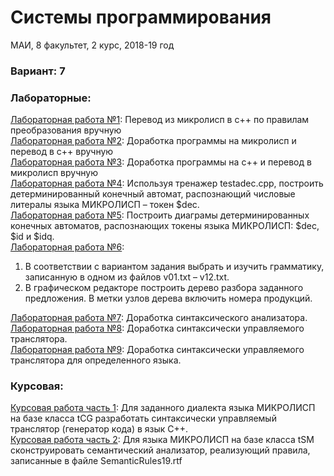 # Системы программирования

МАИ, 8 факультет, 2 курс, 2018-19 год

### Вариант: 7


### Лабораторные:
[Лабораторная работа №1](labs/lab01): Перевод из микролисп в c++ по правилам преобразования вручную  
[Лабораторная работа №2](labs/lab02): Доработка программы на микролисп и перевод в c++ вручную  
[Лабораторная работа №3](labs/lab03): Доработка программы на c++ и перевод в микролисп вручную  
[Лабораторная работа №4](labs/lab04): Используя тренажер testadec.cpp, построить детерминированный конечный автомат, распознающий числовые литералы языка МИКРОЛИСП – токен $dec.  
[Лабораторная работа №5](labs/lab05): Построить диаграмы детерминированных конечных автоматов, распознающих токены языка МИКРОЛИСП: $dec, $id и $idq.  
[Лабораторная работа №6](labs/lab06):
1. В соответствии с вариантом задания выбрать и изучить грамматику, записанную в одном из файлов v01.txt – v12.txt.  
2. В графическом редакторе построить дерево разбора заданного предложения. В метки узлов дерева включить номера продукций.  

[Лабораторная работа №7](labs/lab07): Доработка синтаксического анализатора.  
[Лабораторная работа №8](labs/lab08): Доработка синтаксически управляемого транслятора.  
[Лабораторная работа №9](labs/lab09): Доработка синтаксически управляемого транслятора для определенного языка.  

### Курсовая:
[Курсовая работа часть 1](kp/curs1): Для заданного диалекта языка МИКРОЛИСП на базе класса tCG разработать синтаксически управляемый транслятор (генератор кода) в язык С++.  
[Курсовая работа часть 2](kp/curs2): Для языка МИКРОЛИСП на базе класса tSM сконструировать семантический анализатор, реализующий правила, записанные в файле SemanticRules19.rtf  
